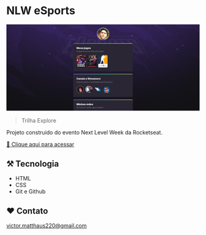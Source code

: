 # NLW eSports

![preview](./.github/preview.png)

> Trilha Explore

Projeto construido do evento Next Level Week da Rocketseat.

[🔗 Clique aqui para acessar](https://subdie.github.io/NLW-Esport/)

## ⚒️ Tecnologia

- HTML
- CSS
- Git e Github

## ❤️ Contato

victor.matthaus220@gmail.com
